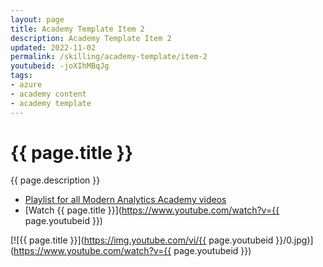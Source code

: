 ```yaml
---
layout: page
title: Academy Template Item 2
description: Academy Template Item 2
updated: 2022-11-02
permalink: /skilling/academy-template/item-2
youtubeid: -joXIhMBqJg
tags: 
- azure
- academy content
- academy template
---
```


# {{ page.title }}

{{ page.description }}

* [Playlist for all Modern Analytics Academy videos](https://www.youtube.com/playlist?list=PL8_VXqhvJI9DtxeuFmmQ0V6Z_zL0MXnnI)
* [Watch {{ page.title }}](https://www.youtube.com/watch?v={{ page.youtubeid }})

[![{{ page.title }}](https://img.youtube.com/vi/{{ page.youtubeid }}/0.jpg)](https://www.youtube.com/watch?v={{ page.youtubeid }})